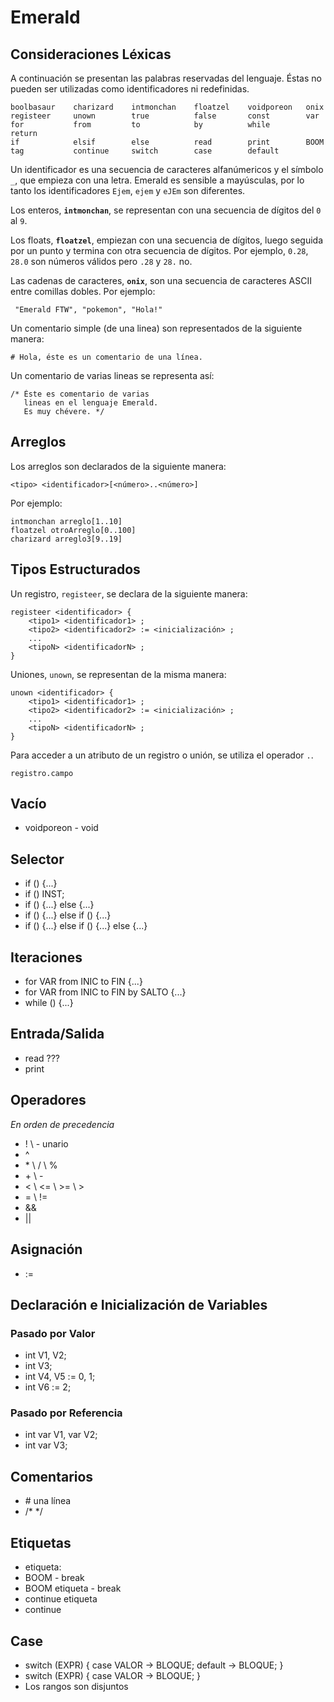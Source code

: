 Emerald
=======


## Consideraciones Léxicas

A continuación se presentan las palabras reservadas del lenguaje. Éstas no pueden ser utilizadas como identificadores ni redefinidas.

    boolbasaur    charizard    intmonchan    floatzel    voidporeon   onix    
    registeer     unown        true          false       const        var
    for           from         to            by          while        return
    if            elsif        else          read        print        BOOM
    tag           continue     switch        case        default

Un identificador es una secuencia de caracteres alfanúmericos y el símbolo `_`, que empieza con una letra. Emerald es sensible a mayúsculas, 
por lo tanto los identificadores `Ejem`, `ejem` y `eJEm` son diferentes.

Los enteros, **`intmonchan`**, se representan con una secuencia de dígitos del `0` al `9`.

Los floats, **`floatzel`**, empiezan con una secuencia de dígitos, luego seguida por un punto y termina con otra secuencia de dígitos. 
Por ejemplo, `0.28`, `28.0` son números válidos pero `.28` y `28.` no.

Las cadenas de caracteres, **`onix`**, son una secuencia de caracteres ASCII entre comillas dobles. Por ejemplo:

     "Emerald FTW", "pokemon", "Hola!"

Un comentario simple (de una linea) son representados de la siguiente manera:

    # Hola, éste es un comentario de una línea.

Un comentario de varias lineas se representa así: 

    /* Éste es comentario de varias
       lineas en el lenguaje Emerald.
       Es muy chévere. */

## Arreglos

Los arreglos son declarados de la siguiente manera:

    <tipo> <identificador>[<número>..<número>]

Por ejemplo:

    intmonchan arreglo[1..10]
    floatzel otroArreglo[0..100]
    charizard arreglo3[9..19]

## Tipos Estructurados

Un registro, `registeer`, se declara de la siguiente manera:

    registeer <identificador> {
        <tipo1> <identificador1> ;
        <tipo2> <identificador2> := <inicialización> ;
        ...
        <tipoN> <identificadorN> ;
    }
    
Uniones, `unown`, se representan de la misma manera:

    unown <identificador> {
        <tipo1> <identificador1> ;
        <tipo2> <identificador2> := <inicialización> ;
        ...
        <tipoN> <identificadorN> ;
    }

Para acceder a un atributo de un registro o unión, se utiliza el operador `.`.

    registro.campo
    
    

## Vacío

* voidporeon - void

## Selector

* if () {...}
* if () INST;
* if () {...} else {...}
* if () {...} else if () {...}
* if () {...} else if () {...} else {...}

## Iteraciones

* for VAR from INIC to FIN {...}
* for VAR from INIC to FIN by SALTO {...}
* while () {...}

## Entrada/Salida

* read ???
* print 

## Operadores
_En orden de precedencia_

* \! \  - unario
* \^
* \* \  / \ %
* \+ \  - 
* \< \  <=  \  >=  \  > 
* \= \  !=
* \&&
* \||

## Asignación

* :=

## Declaración e Inicialización de Variables

### Pasado por Valor

* int V1, V2;
* int V3;
* int V4, V5 := 0, 1;
* int V6 := 2;

### Pasado por Referencia

* int var V1, var V2;
* int var V3;

## Comentarios

* \# una línea
* /* */ 

## Etiquetas

* etiqueta:
* BOOM - break
* BOOM etiqueta - break 
* continue etiqueta
* continue

## Case

* switch (EXPR) { case VALOR -> BLOQUE; default -> BLOQUE; }
* switch (EXPR) { case VALOR -> BLOQUE; }
* Los rangos son disjuntos

